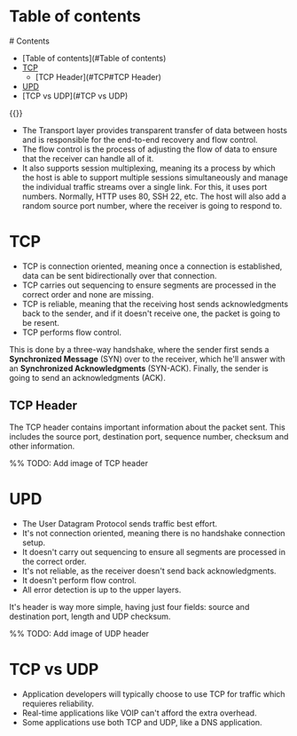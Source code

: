 # Table of contents
<div class='hidden'>
# Contents

- [Table of contents](#Table of contents)
- [TCP](#TCP)
  - [TCP Header](#TCP#TCP Header)
- [UPD](#UPD)
- [TCP vs UDP](#TCP vs UDP)

<div>
{{<toc>}}

- The Transport layer provides transparent transfer of data between hosts and
  is responsible for the end-to-end recovery and flow control.
- The flow control is the process of adjusting the flow of data to ensure that
  the receiver can handle all of it.
- It also supports session multiplexing, meaning its a process by which the
  host is able to support multiple sessions simultaneously and manage the
  individual traffic streams over a single link. For this, it uses port
  numbers. Normally, HTTP uses 80, SSH 22, etc. The host will also add a random
  source port number, where the receiver is going to respond to.

# TCP

- TCP is connection oriented, meaning once a connection is established, data
  can be sent bidirectionally over that connection.
- TCP carries out sequencing to ensure segments are processed in the correct
  order and none are missing.
- TCP is reliable, meaning that the receiving host sends acknowledgments back
  to the sender, and if it doesn't receive one, the packet is going to be
  resent.
- TCP performs flow control.

This is done by a three-way handshake, where the sender first sends a
__Synchronized Message__ (SYN) over to the receiver, which he'll answer with an
__Synchronized Acknowledgments__ (SYN-ACK). Finally, the sender is
going to send an acknowledgments (ACK).


## TCP Header

The TCP header contains important information about the packet sent. This
includes the source port, destination port, sequence number, checksum and other
information.


%% TODO: Add image of TCP header

# UPD

- The User Datagram Protocol sends traffic best effort.
- It's not connection oriented, meaning there is no handshake connection setup.
- It doesn't carry out sequencing to ensure all segments are processed in the
  correct order.
- It's not reliable, as the receiver doesn't send back acknowledgments.
- It doesn't perform flow control.
- All error detection is up to the upper layers.

It's header is way more simple, having just four fields: source and destination
port, length and UDP checksum. 

%% TODO: Add image of UDP header

# TCP vs UDP

- Application developers will typically choose to use TCP for traffic which
  requieres reliability.
- Real-time applications like VOIP can't afford the extra overhead.
- Some applications use both TCP and UDP, like a DNS application.
